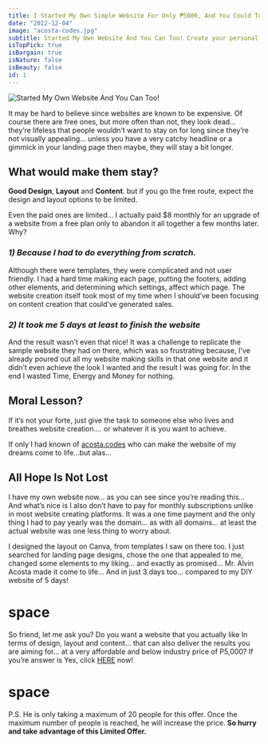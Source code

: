 ```yaml
---
title: I Started My Own Simple Website For Only ₱5000, And You Could Too!
date: "2022-12-04"
image: "acosta-codes.jpg"
subtitle: Started My Own Website And You Can Too! Create your personal brand and online presence.
isTopPick: true
isBargain: true
isNature: false
isBeauty: false
id: 1
---
```


![Started My Own Website And You Can Too!](coding.jpg)

It may be hard to believe since websites are known to be expensive.
Of course there are free ones,
but more often than not, they look dead…
they’re lifeless that people wouldn’t want to stay on for long
since they’re not visually appealing…
unless you have a very catchy headline or a gimmick in
your landing page then maybe, they will stay a bit longer.

## What would make them stay?

**Good Design**, **Layout** and **Content**.
but if you go the free route,
expect the design and layout options to be limited.

Even the paid ones are limited…
I actually paid $8 monthly for an upgrade of a website from a free plan
only to abandon it all together a few months later.
Why?

### _1) Because I had to do everything from scratch._

Although there were templates, they were complicated and not user friendly.
I had a hard time making each page, putting the footers,
adding other elements, and determining which settings, affect which page.
The website creation itself took most of my time when
I should’ve been focusing on content creation that could’ve generated sales.

### _2) It took me 5 days at least to finish the website_

And the result wasn’t even that nice!
It was a challenge to replicate the sample website they had on there,
which was so frustrating because,
I’ve already poured out all my website making skills in that one website and it didn’t
even achieve the look I wanted and the result I was going for.
In the end I wasted Time, Energy and Money for nothing.

## Moral Lesson?

If it’s not your forte, just give the task to someone else who lives and breathes website creation…. or whatever it is you want to achieve.

If only I had known of [acosta.codes](https://www.linkedin.com/in/alvin-acosta/) who can make the website of my dreams come to life...but alas...

## All Hope Is Not Lost

I have my own website now… as you can see since you’re reading this…
And what’s nice is I also don’t have to pay for monthly subscriptions unlike in most website creating platforms.
It was a one time payment and the only thing I had to pay yearly was the domain…
as with all domains… at least the actual website was one less thing to worry about.

I designed the layout on Canva,
from templates I saw on there too.
I just searched for landing page designs,
chose the one that appealed to me,
changed some elements to my liking…
and exactly as promised…
Mr. Alvin Acosta made it come to life…
And in just 3 days too… compared to my DIY website of 5 days!

# space

So friend, let me ask you?
Do you want a website that you actually like
In terms of design, layout and content…
that can also deliver the results you are aiming for…
at a very affordable and below industry price of P5,000?
If you’re answer is Yes,
click [HERE](https://www.linkedin.com/in/alvin-acosta/) now!

# space

P.S. He is only taking a maximum of 20 people
for this offer. Once the maximum number of people is reached,
he will increase the price. **So hurry and take advantage of this
Limited Offer.**
